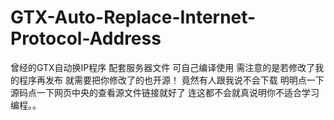 # GTX-Auto-Replace-Internet-Protocol-Address
曾经的GTX自动换IP程序 配套服务器文件 可自己编译使用 需注意的是若修改了我的程序再发布 就需要把你修改了的也开源！
竟然有人跟我说不会下载 明明点一下源码点一下网页中央的查看源文件链接就好了 连这都不会就真说明你不适合学习编程。。
